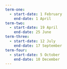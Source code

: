 ```yaml
---
term-one:
  - start-date: 1 February
    end-date: 1 April
term-two:
  - start-date: 19 April
    end-date: 25 June
term-three:
  - start-date: 12 July
    end-date: 17 September
term-four:
  - start-date: 5 October
    end-date: 10 December
---
```

